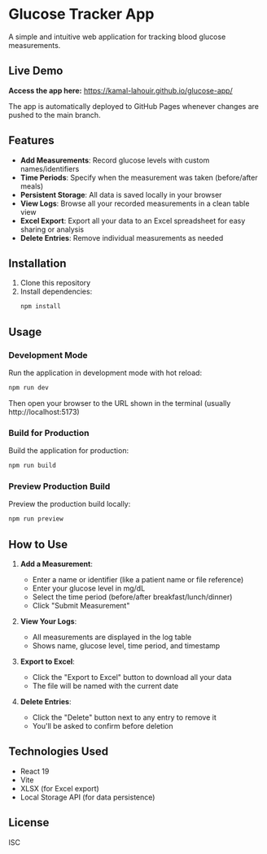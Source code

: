 # Glucose Tracker App

A simple and intuitive web application for tracking blood glucose measurements.

## Live Demo

**Access the app here:** https://kamal-lahouir.github.io/glucose-app/

The app is automatically deployed to GitHub Pages whenever changes are pushed to the main branch.

## Features

- **Add Measurements**: Record glucose levels with custom names/identifiers
- **Time Periods**: Specify when the measurement was taken (before/after meals)
- **Persistent Storage**: All data is saved locally in your browser
- **View Logs**: Browse all your recorded measurements in a clean table view
- **Excel Export**: Export all your data to an Excel spreadsheet for easy sharing or analysis
- **Delete Entries**: Remove individual measurements as needed

## Installation

1. Clone this repository
2. Install dependencies:
   ```bash
   npm install
   ```

## Usage

### Development Mode
Run the application in development mode with hot reload:
```bash
npm run dev
```

Then open your browser to the URL shown in the terminal (usually http://localhost:5173)

### Build for Production
Build the application for production:
```bash
npm run build
```

### Preview Production Build
Preview the production build locally:
```bash
npm run preview
```

## How to Use

1. **Add a Measurement**:
   - Enter a name or identifier (like a patient name or file reference)
   - Enter your glucose level in mg/dL
   - Select the time period (before/after breakfast/lunch/dinner)
   - Click "Submit Measurement"

2. **View Your Logs**:
   - All measurements are displayed in the log table
   - Shows name, glucose level, time period, and timestamp

3. **Export to Excel**:
   - Click the "Export to Excel" button to download all your data
   - The file will be named with the current date

4. **Delete Entries**:
   - Click the "Delete" button next to any entry to remove it
   - You'll be asked to confirm before deletion

## Technologies Used

- React 19
- Vite
- XLSX (for Excel export)
- Local Storage API (for data persistence)

## License

ISC